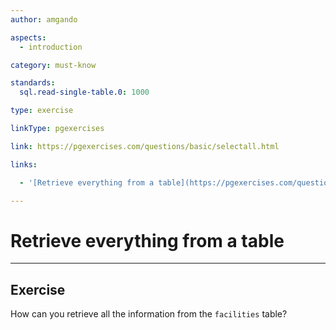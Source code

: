 ```yaml
---
author: amgando

aspects:
  - introduction

category: must-know

standards:
  sql.read-single-table.0: 1000

type: exercise

linkType: pgexercises

link: https://pgexercises.com/questions/basic/selectall.html

links:

  - '[Retrieve everything from a table](https://pgexercises.com/questions/basic/selectall.html){documentation}'

---
```


# Retrieve everything from a table

---
## Exercise

How can you retrieve all the information from the `facilities` table?
